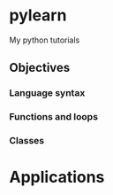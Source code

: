 # pylearn
My python tutorials

## Objectives

### Language syntax
### Functions and loops
### Classes

# Applications



